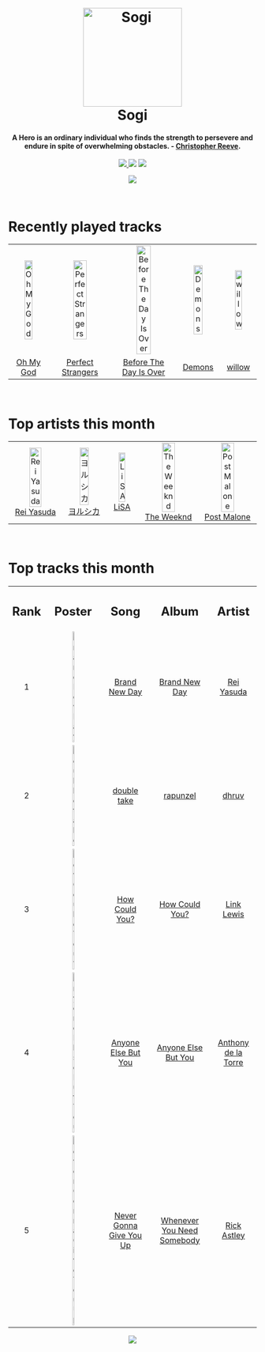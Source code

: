 <h1 align='center'>
  <br>
  <a href='https://www.youtube.com/watch?v=dQw4w9WgXcQ'><img src='https://i.ibb.co/XYSwTqV/kaguya-modified.png' alt='Sogi' width='200'></a>
  <br>
  Sogi
  <br>
</h1>

<h4 align='center'>A Hero is an ordinary individual who finds the strength to persevere and endure in spite of overwhelming obstacles. - <a href='https://duckduckgo.com/?q=Christopher+Reeve' target='_blank'>Christopher Reeve</a>.</h4>

<p align='center'>
  <a href='https://discord.gg/96EA7ENfV9'>
    <img src='https://img.shields.io/discord/775232281954353183?color=blue&label=Discord'>
  </a>
  <a href='https://sxoxgxi.pythonanywhere.com/'><img src='https://img.shields.io/website?down_color=red&down_message=offline&label=Blog&up_color=light%20green&up_message=online&url=https%3A%2F%2Fsxoxgxi.pythonanywhere.com'></a>
<img src='https://img.shields.io/badge/Layout-Synced-brightgreen'>
</p>
<p status, align='center'>
  <a href='https://open.spotify.com/user/317777c47jvjnq6zzzwbijw6gbmi'>
    <img src='https://img.shields.io/badge/Playing-How Do You Sleep?-&?style=social&logo=spotify'>
  </a>
</p status>
<!------ RECENTLY PLAYED ------>

<p recentlyplayed, float='left'>
  <br>
  <h1>Recently played tracks</h1>
  <p></p>
  <table style='width:100%'>
    <tr align='center'>
      <td><img class='artists' src='https://i.scdn.co/image/ab67616d0000b273ee0232b590932e81529781e1' alt='Oh My God' style='width:50%'>
      </td>
      <td><img class='artists' src='https://i.scdn.co/image/ab67616d0000b2735b6bcc59c3562a6f362344c6' alt='Perfect Strangers' style='width:50%'>
      </td>
      <td><img class='artists' src='https://i.scdn.co/image/ab67616d0000b273eaac2a7955f5b8967991cacb' alt='Before The Day Is Over' style='width:50%'>
      </td>
      <td><img class='artists' src='https://i.scdn.co/image/ab67616d0000b273407bd04707c463bbb3410737' alt='Demons' style='width:50%'>
      </td>
      <td><img class='artists' src='https://i.scdn.co/image/ab67616d0000b27333b8541201f1ef38941024be' alt='willow' style='width:50%'>
      </td>
    </tr>
    <tr align='center'>
      <td>
      <a href='https://open.spotify.com/track/44I5NYJ7CGEcaLOuG2zJsU'>Oh My God</a>
      </td>
      <td>
      <a href='https://open.spotify.com/track/3P3pw6C19j31Rnzgo3JG7o'>Perfect Strangers</a>
      </td>
      <td>
      <a href='https://open.spotify.com/track/7zBscbZUCr4jEABrfV9g03'>Before The Day Is Over</a>
      </td>
      <td>
      <a href='https://open.spotify.com/track/5qaEfEh1AtSdrdrByCP7qR'>Demons</a>
      </td>
      <td>
      <a href='https://open.spotify.com/track/0lx2cLdOt3piJbcaXIV74f'>willow</a>
      </td>
    </tr>
  </table>
</p recentlyplayed>
<!------ .RECENTLY PLAYED ------>
<!------ TOP ARTISTS ------>

<p topartists, float='left'>
  <br>
  <h1>Top artists this month</h1>
  <p></p>
  <table style='width:100%'>
<tr>
<td align='center'>
<img class='artists' src='https://i.scdn.co/image/ab6761610000e5eb1b31e7422ccb01ac29fb8b79' alt='Rei Yasuda' style='width:50%'>
<br>
<a href='{'spotify': 'https://open.spotify.com/artist/1diX6i4LgUKR9qMRrAeGLi'}'>Rei Yasuda</a>
</td>
<td align='center'>
<img class='artists' src='https://i.scdn.co/image/ab6761610000e5ebe62cff9c6018ae5616b01eab' alt='ヨルシカ' style='width:50%'>
<br>
<a href='{'spotify': 'https://open.spotify.com/artist/4UK2Lzi6fBfUi9rpDt6cik'}'>ヨルシカ</a>
</td>
<td align='center'>
<img class='artists' src='https://i.scdn.co/image/ab6761610000e5ebd30f119ef77a0252e17207cf' alt='LiSA' style='width:50%'>
<br>
<a href='{'spotify': 'https://open.spotify.com/artist/0blbVefuxOGltDBa00dspv'}'>LiSA</a>
</td>
<td align='center'>
<img class='artists' src='https://i.scdn.co/image/ab6761610000e5ebb5f9e28219c169fd4b9e8379' alt='The Weeknd' style='width:50%'>
<br>
<a href='{'spotify': 'https://open.spotify.com/artist/1Xyo4u8uXC1ZmMpatF05PJ'}'>The Weeknd</a>
</td>
<td align='center'>
<img class='artists' src='https://i.scdn.co/image/ab6761610000e5eb6be070445b03e0b63147c2c1' alt='Post Malone' style='width:50%'>
<br>
<a href='{'spotify': 'https://open.spotify.com/artist/246dkjvS1zLTtiykXe5h60'}'>Post Malone</a>
</td>
</tr>
</table>
</p topartists>
<!------ .TOP ARTISTS ------>

<!------ TOP SONGS ------>

<p topsongs, float='left' >
  <br>
  <h1>Top tracks this month</h1>
  <p></p>
  <table style='width:100%'>
    <tr align='center'>
      <td>
      <h2>Rank</h2>
      </td>
      <td>
      <h2>Poster</h2>
      </td>
      <td>
      <h2>Song</h2>
      </td>
      <td>
      <h2>Album</h2>
      </td>
      <td>
      <h2>Artist</h2>
      </td>
    </tr>
    <tr align='center'>
      <td>
      1
      </td>
      <td><img class='artists' src='https://i.scdn.co/image/ab67616d0000b2734b102bbbe5b962a6df7b23eb' alt='Brand New Day' style='width:10%'>
      </td>
      <td>
      <a href='https://open.spotify.com/track/0EX7aOUwiavTRmYmMefCJ5'>Brand New Day</a>
      </td>
      <td>
      <a href='https://open.spotify.com/album/09mIzHx4Ol4az9I628FzEI'>Brand New Day</a>
      </td>
      <td>
      <a href='https://open.spotify.com/artist/1diX6i4LgUKR9qMRrAeGLi'>Rei Yasuda</a>
      </td>
    </tr>
    <tr align='center'>
      <td>
      2
      </td>
      <td><img class='artists' src='https://i.scdn.co/image/ab67616d0000b2736f04e53cb5309f8e88286842' alt='double take' style='width:10%'>
      </td>
      <td>
      <a href='https://open.spotify.com/track/0QzuaeCEEOV40Pn7IvKEny'>double take</a>
      </td>
      <td>
      <a href='https://open.spotify.com/album/305fd6KSKY40Yjgwvm2ck6'>rapunzel</a>
      </td>
      <td>
      <a href='https://open.spotify.com/artist/70NcAr4ZtA3FAqU16iQZSb'>dhruv</a>
      </td>
    </tr>
    <tr align='center'>
      <td>
      3
      </td>
      <td><img class='artists' src='https://i.scdn.co/image/ab67616d0000b273450e6ff7c4e2297c96349ec3' alt='How Could You?' style='width:10%'>
      </td>
      <td>
      <a href='https://open.spotify.com/track/3zuLmMxDrpk5J6dEh828CB'>How Could You?</a>
      </td>
      <td>
      <a href='https://open.spotify.com/album/2e70KQfz3zqA9JkgEuVKVG'>How Could You?</a>
      </td>
      <td>
      <a href='https://open.spotify.com/artist/2aBpZ2C5sQ8eZuHG7xLEAt'>Link Lewis</a>
      </td>
    </tr>
    <tr align='center'>
      <td>
      4
      </td>
      <td><img class='artists' src='https://i.scdn.co/image/ab67616d0000b27382939f80f3052a55a92d4717' alt='Anyone Else But You' style='width:10%'>
      </td>
      <td>
      <a href='https://open.spotify.com/track/4IBsj7ouiYgkKhaJnBCTXE'>Anyone Else But You</a>
      </td>
      <td>
      <a href='https://open.spotify.com/album/4qT57u3gSvIXaWGtInIp60'>Anyone Else But You</a>
      </td>
      <td>
      <a href='https://open.spotify.com/artist/6dxbsVBLykNgOpP0DxjMR4'>Anthony de la Torre</a>
      </td>
    </tr>
    <tr align='center'>
      <td>
      5
      </td>
      <td><img class='artists' src='https://i.scdn.co/image/ab67616d0000b273baf89eb11ec7c657805d2da0' alt='Never Gonna Give You Up' style='width:10%'>
      </td>
      <td>
      <a href='https://open.spotify.com/track/4cOdK2wGLETKBW3PvgPWqT'>Never Gonna Give You Up</a>
      </td>
      <td>
      <a href='https://open.spotify.com/album/5Z9iiGl2FcIfa3BMiv6OIw'>Whenever You Need Somebody</a>
      </td>
      <td>
      <a href='https://open.spotify.com/artist/0gxyHStUsqpMadRV0Di1Qt'>Rick Astley</a>
      </td>
    </tr>
  </table>
</p topsongs>
<!------ .TOP SONGS ------>
<p align='center'>
  <img src='https://profile-counter.glitch.me/sxoxgxi/count.svg'>
</p>
